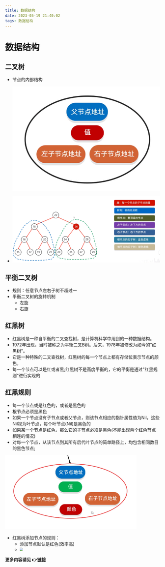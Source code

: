 ```yaml
---
title: 数据结构
date: 2023-05-19 21:40:02
tags: 数据结构
---
```


# 数据结构

## 二叉树

+ 节点的内部结构

  ![](节点内部.png)

+ ![](数专业名词.png)

## 平衡二叉树

+ 规则：任意节点左右子树不超过一
+ 平衡二叉树的旋转机制
  + 左旋
  + 右旋



## 红黑树

+ 红黑树是一种自平衡的二叉查找树，是计算机科学中用到的一种数据结构。
+ 1972年出现，当时被称之为平衡二叉B树。后来，1978年被修改为如今的"红黑树"。
+ 它是一种特殊的二叉查找树，红黑树的每一个节点上都有存储位表示节点的颜色，
+ 每一个节点可以是红或者黑;红黑树不是高度平衡的，它的平衡是通过"红黑规则"进行实现的

## 红黑规则

+ 每一个节点或是红色的，或者是黑色的
+ 根节点必须是黑色
+ 如果一个节点没有子节点或者父节点，则该节点相应的指针属性值为Nil，这些Nil视为叶节点，每个叶节点(Nil)是黑色的
+ 如果某一个节点是红色，那么它的子节点必须是黑色(不能出现两个红色节点相连的情况)
+ 对每一个节点，从该节点到其所有后代叶节点的简单路径上，均包含相同数目的黑色节点;

<img src="红黑树节点.png" style="zoom:50%;" />

+ 红黑树添加节点的规则：
  + 添加节点默认是红色(效率高)
  + <img src="/红黑树添加节点的规则.png" style="zoom:67%;" />





**更多内容请见 :point_right:[链接](https://flowus.cn/czlifetime/4fe006af-a7d0-4ef3-94b9-09f775b9334d)**

